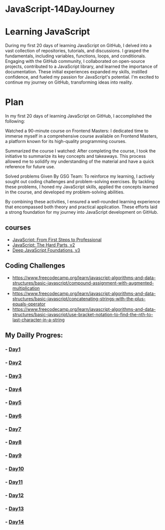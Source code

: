 # JavaScript-14DayJourney
# Learning JavaScript 


During my first 20 days of learning JavaScript on GitHub, I delved into a vast collection of repositories, tutorials, and discussions. I grasped the fundamentals, including variables, functions, loops, and conditionals. Engaging with the GitHub community, I collaborated on open-source projects, contributed to a JavaScript library, and learned the importance of documentation. These initial experiences expanded my skills, instilled confidence, and fueled my passion for JavaScript's potential. I'm excited to continue my journey on GitHub, transforming ideas into reality.

# Plan
In my first 20 days of learning JavaScript on GitHub, I accomplished the following:

Watched a 90-minute course on Frontend Masters: I dedicated time to immerse myself in a comprehensive course available on Frontend Masters, a platform known for its high-quality programming courses.

Summarized the course I watched: After completing the course, I took the initiative to summarize its key concepts and takeaways. This process allowed me to solidify my understanding of the material and have a quick reference for future use.

Solved problems Given By GSG Team: To reinforce my learning, I actively sought out coding challenges and problem-solving exercises. By tackling these problems, I honed my JavaScript skills, applied the concepts learned in the course, and developed my problem-solving abilities.

By combining these activities, I ensured a well-rounded learning experience that encompassed both theory and practical application. These efforts laid a strong foundation for my journey into JavaScript development on GitHub.

## courses 
- [JavaScript: From First Steps to Professional](https://frontendmasters.com/courses/javascript-first-steps/)
- [JavaScript: The Hard Parts, v2](https://frontendmasters.com/courses/javascript-hard-parts-v2/)
- [Deep JavaScript Foundations, v3](https://frontendmasters.com/courses/deep-javascript-v3/)

## Coding Challenges
- https://www.freecodecamp.org/learn/javascript-algorithms-and-data-structures/basic-javascript/compound-assignment-with-augmented-multiplication
- https://www.freecodecamp.org/learn/javascript-algorithms-and-data-structures/basic-javascript/concatenating-strings-with-the-plus-equals-operator
- https://www.freecodecamp.org/learn/javascript-algorithms-and-data-structures/basic-javascript/use-bracket-notation-to-find-the-nth-to-last-character-in-a-string

## My Dailly Progres:
### - [Day1](https://github.com/Mohammad-AlTmimi/JavaScript-20DayJourney/blob/main/Day1.md)
### - [Day2](https://github.com/Mohammad-AlTmimi/JavaScript-20DayJourney/blob/main/Day2.md)
### - [Day3](https://github.com/Mohammad-AlTmimi/JavaScript-20DayJourney/blob/main/Day3.md)
### - [Day4](https://github.com/Mohammad-AlTmimi/JavaScript-20DayJourney/blob/main/Day4.md)
### - [Day5](https://github.com/Mohammad-AlTmimi/JavaScript-20DayJourney/blob/main/Day5.md)
### - [Day6](https://github.com/Mohammad-AlTmimi/JavaScript-20DayJourney/blob/main/Day6.md)
### - [Day7](https://github.com/Mohammad-AlTmimi/JavaScript-20DayJourney/blob/main/Day7.md)
### - [Day8](https://github.com/Mohammad-AlTmimi/JavaScript-20DayJourney/blob/main/Day8.md)
### - [Day9](https://github.com/Mohammad-AlTmimi/JavaScript-20DayJourney/blob/main/Day9.md)
### - [Day10](https://github.com/Mohammad-AlTmimi/JavaScript-20DayJourney/blob/main/Day10.md)
### - [Day11](https://github.com/Mohammad-AlTmimi/JavaScript-20DayJourney/blob/main/Day11.md)
### - [Day12](https://github.com/Mohammad-AlTmimi/JavaScript-20DayJourney/blob/main/Day12.md)
### - [Day13](https://github.com/Mohammad-AlTmimi/JavaScript-20DayJourney/blob/main/Day13.md)
### - [Day14](https://github.com/Mohammad-AlTmimi/JavaScript-20DayJourney/blob/main/Day14.md)
